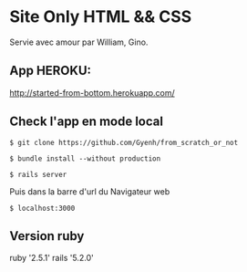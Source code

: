 # Site Only HTML && CSS

Servie avec amour par William, Gino.

## App HEROKU:
http://started-from-bottom.herokuapp.com/

## Check l'app en mode local

```
$ git clone https://github.com/Gyenh/from_scratch_or_not
```
```
$ bundle install --without production
```
```
$ rails server
```
Puis dans la barre d'url du Navigateur web
```
$ localhost:3000
```

## Version ruby
ruby '2.5.1'
rails '5.2.0'
